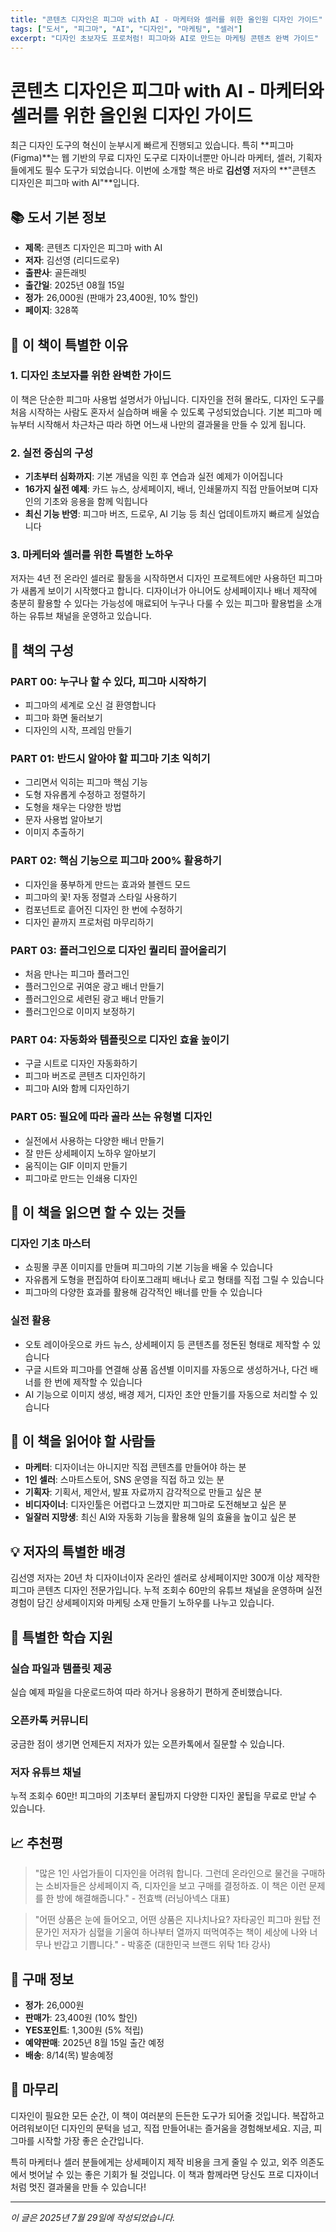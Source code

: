 ```yaml
---
title: "콘텐츠 디자인은 피그마 with AI - 마케터와 셀러를 위한 올인원 디자인 가이드"
tags: ["도서", "피그마", "AI", "디자인", "마케팅", "셀러"]
excerpt: "디자인 초보자도 프로처럼! 피그마와 AI로 만드는 마케팅 콘텐츠 완벽 가이드"
---
```


# 콘텐츠 디자인은 피그마 with AI - 마케터와 셀러를 위한 올인원 디자인 가이드

최근 디자인 도구의 혁신이 눈부시게 빠르게 진행되고 있습니다. 특히 **피그마(Figma)**는 웹 기반의 무료 디자인 도구로 디자이너뿐만 아니라 마케터, 셀러, 기획자들에게도 필수 도구가 되었습니다. 이번에 소개할 책은 바로 **김선영** 저자의 **"콘텐츠 디자인은 피그마 with AI"**입니다.

## 📚 도서 기본 정보

- **제목**: 콘텐츠 디자인은 피그마 with AI
- **저자**: 김선영 (리디드로우)
- **출판사**: 골든래빗
- **출간일**: 2025년 08월 15일
- **정가**: 26,000원 (판매가 23,400원, 10% 할인)
- **페이지**: 328쪽

## 🎯 이 책이 특별한 이유

### 1. 디자인 초보자를 위한 완벽한 가이드
이 책은 단순한 피그마 사용법 설명서가 아닙니다. 디자인을 전혀 몰라도, 디자인 도구를 처음 시작하는 사람도 혼자서 실습하며 배울 수 있도록 구성되었습니다. 기본 피그마 메뉴부터 시작해서 차근차근 따라 하면 어느새 나만의 결과물을 만들 수 있게 됩니다.

### 2. 실전 중심의 구성
- **기초부터 심화까지**: 기본 개념을 익힌 후 연습과 실전 예제가 이어집니다
- **16가지 실전 예제**: 카드 뉴스, 상세페이지, 배너, 인쇄물까지 직접 만들어보며 디자인의 기초와 응용을 함께 익힙니다
- **최신 기능 반영**: 피그마 버즈, 드로우, AI 기능 등 최신 업데이트까지 빠르게 실었습니다

### 3. 마케터와 셀러를 위한 특별한 노하우
저자는 4년 전 온라인 셀러로 활동을 시작하면서 디자인 프로젝트에만 사용하던 피그마가 새롭게 보이기 시작했다고 합니다. 디자이너가 아니어도 상세페이지나 배너 제작에 충분히 활용할 수 있다는 가능성에 매료되어 누구나 다룰 수 있는 피그마 활용법을 소개하는 유튜브 채널을 운영하고 있습니다.

## 📖 책의 구성

### PART 00: 누구나 할 수 있다, 피그마 시작하기
- 피그마의 세계로 오신 걸 환영합니다
- 피그마 화면 둘러보기
- 디자인의 시작, 프레임 만들기

### PART 01: 반드시 알아야 할 피그마 기초 익히기
- 그리면서 익히는 피그마 핵심 기능
- 도형 자유롭게 수정하고 정렬하기
- 도형을 채우는 다양한 방법
- 문자 사용법 알아보기
- 이미지 추출하기

### PART 02: 핵심 기능으로 피그마 200% 활용하기
- 디자인을 풍부하게 만드는 효과와 블렌드 모드
- 피그마의 꽃! 자동 정렬과 스타일 사용하기
- 컴포넌트로 흩어진 디자인 한 번에 수정하기
- 디자인 끝까지 프로처럼 마무리하기

### PART 03: 플러그인으로 디자인 퀄리티 끌어올리기
- 처음 만나는 피그마 플러그인
- 플러그인으로 귀여운 광고 배너 만들기
- 플러그인으로 세련된 광고 배너 만들기
- 플러그인으로 이미지 보정하기

### PART 04: 자동화와 템플릿으로 디자인 효율 높이기
- 구글 시트로 디자인 자동화하기
- 피그마 버즈로 콘텐츠 디자인하기
- 피그마 AI와 함께 디자인하기

### PART 05: 필요에 따라 골라 쓰는 유형별 디자인
- 실전에서 사용하는 다양한 배너 만들기
- 잘 만든 상세페이지 노하우 알아보기
- 움직이는 GIF 이미지 만들기
- 피그마로 만드는 인쇄용 디자인

## 🚀 이 책을 읽으면 할 수 있는 것들

### 디자인 기초 마스터
- 쇼핑몰 쿠폰 이미지를 만들며 피그마의 기본 기능을 배울 수 있습니다
- 자유롭게 도형을 편집하여 타이포그래피 배너나 로고 형태를 직접 그릴 수 있습니다
- 피그마의 다양한 효과를 활용해 감각적인 배너를 만들 수 있습니다

### 실전 활용
- 오토 레이아웃으로 카드 뉴스, 상세페이지 등 콘텐츠를 정돈된 형태로 제작할 수 있습니다
- 구글 시트와 피그마를 연결해 상품 옵션별 이미지를 자동으로 생성하거나, 다건 배너를 한 번에 제작할 수 있습니다
- AI 기능으로 이미지 생성, 배경 제거, 디자인 초안 만들기를 자동으로 처리할 수 있습니다

## 👥 이 책을 읽어야 할 사람들

- **마케터**: 디자이너는 아니지만 직접 콘텐츠를 만들어야 하는 분
- **1인 셀러**: 스마트스토어, SNS 운영을 직접 하고 있는 분
- **기획자**: 기획서, 제안서, 발표 자료까지 감각적으로 만들고 싶은 분
- **비디자이너**: 디자인툴은 어렵다고 느꼈지만 피그마로 도전해보고 싶은 분
- **일잘러 지망생**: 최신 AI와 자동화 기능을 활용해 일의 효율을 높이고 싶은 분

## 💡 저자의 특별한 배경

김선영 저자는 20년 차 디자이너이자 온라인 셀러로 상세페이지만 300개 이상 제작한 피그마 콘텐츠 디자인 전문가입니다. 누적 조회수 60만의 유튜브 채널을 운영하며 실전 경험이 담긴 상세페이지와 마케팅 소재 만들기 노하우를 나누고 있습니다.

## 🎁 특별한 학습 지원

### 실습 파일과 템플릿 제공
실습 예제 파일을 다운로드하여 따라 하거나 응용하기 편하게 준비했습니다.

### 오픈카톡 커뮤니티
궁금한 점이 생기면 언제든지 저자가 있는 오픈카톡에서 질문할 수 있습니다.

### 저자 유튜브 채널
누적 조회수 60만! 피그마의 기초부터 꿀팁까지 다양한 디자인 꿀팁을 무료로 만날 수 있습니다.

## 📈 추천평

> "많은 1인 사업가들이 디자인을 어려워 합니다. 그런데 온라인으로 물건을 구매하는 소비자들은 상세페이지 즉, 디자인을 보고 구매를 결정하죠. 이 책은 이런 문제를 한 방에 해결해줍니다." - 전효백 (러닝아넥스 대표)

> "어떤 상품은 눈에 들어오고, 어떤 상품은 지나치나요? 자타공인 피그마 원탑 전문가인 저자가 심혈을 기울여 하나부터 열까지 떠먹여주는 책이 세상에 나와 너무나 반갑고 기쁩니다." - 박홍준 (대한민국 브랜드 위탁 1타 강사)

## 🛒 구매 정보

- **정가**: 26,000원
- **판매가**: 23,400원 (10% 할인)
- **YES포인트**: 1,300원 (5% 적립)
- **예약판매**: 2025년 8월 15일 출간 예정
- **배송**: 8/14(목) 발송예정

## 🙏 마무리

디자인이 필요한 모든 순간, 이 책이 여러분의 든든한 도구가 되어줄 것입니다. 복잡하고 어려워보이던 디자인의 문턱을 넘고, 직접 만들어내는 즐거움을 경험해보세요. 지금, 피그마를 시작할 가장 좋은 순간입니다.

특히 마케터나 셀러 분들에게는 상세페이지 제작 비용을 크게 줄일 수 있고, 외주 의존도에서 벗어날 수 있는 좋은 기회가 될 것입니다. 이 책과 함께라면 당신도 프로 디자이너처럼 멋진 결과물을 만들 수 있습니다!

---

*이 글은 2025년 7월 29일에 작성되었습니다.* 